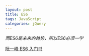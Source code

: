 ```yaml
---
layout: post
title: ES6
tags: JavaScript
categories: jQuery
---
```

*而ES6是未来的趋势，所以ES6必须一学*


[阮一峰 ES6 入门书][1]

[1]:	http://es6.ruanyifeng.com/